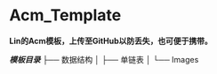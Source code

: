 # Acm_Template

**Lin的Acm模板，上传至GitHub以防丢失，也可便于携带。**

***模板目录***
    ├── 数据结构
    │   ├── 单链表
    │   └── Images


